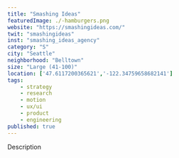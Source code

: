 ```yaml
---
title: "Smashing Ideas"
featuredImage: ./-hamburgers.png
website: "https://smashingideas.com/"
twit: "smashingideas"
inst: "smashing_ideas_agency"
category: "S"
city: "Seattle"
neighborhood: "Belltown"
size: "Large (41-100)"
location: ['47.6117200365621','-122.34759658682141']
tags:
    - strategy
    - research
    - motion
    - ux/ui
    - product
    - engineering
published: true
---
```


Description
